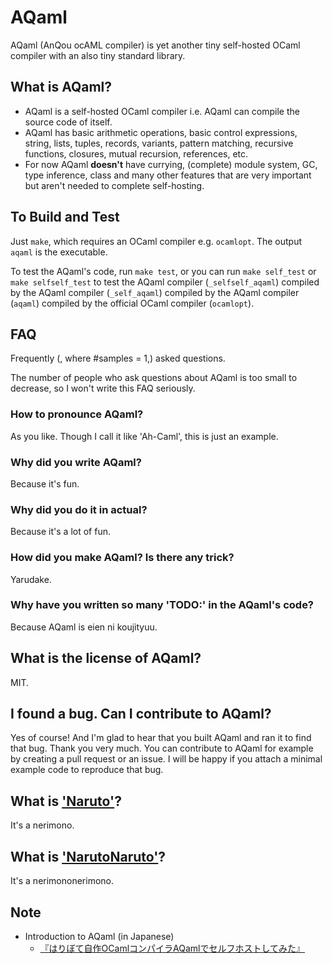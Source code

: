 # AQaml

AQaml (AnQou ocAML compiler) is yet another tiny self-hosted OCaml compiler
with an also tiny standard library.

## What is AQaml?

- AQaml is a self-hosted OCaml compiler i.e. AQaml can compile the source code of itself.
- AQaml has basic arithmetic operations, basic control expressions,
string, lists, tuples, records, variants, pattern matching,
recursive functions, closures, mutual recursion, references, etc.
- For now AQaml **doesn't** have currying, (complete) module system,
GC, type inference, class and many other features that are very important
but aren't needed to complete self-hosting.

## To Build and Test

Just `make`, which requires an OCaml compiler e.g. `ocamlopt`.
The output `aqaml` is the executable.

To test the AQaml's code, run `make test`,
or you can run `make self_test` or `make selfself_test`
to test the AQaml compiler (`_selfself_aqaml`)
compiled by the AQaml compiler (`_self_aqaml`)
compiled by the AQaml compiler (`aqaml`)
compiled by the official OCaml compiler (`ocamlopt`).

## FAQ

Frequently (, where #samples = 1,) asked questions.

The number of people who ask questions about AQaml is too small to decrease,
so I won't write this FAQ seriously.

### How to pronounce AQaml?

As you like. Though I call it like 'Ah-Caml', this is just an example.

### Why did you write AQaml?

Because it's fun.

### Why did you do it in actual?

Because it's a lot of fun.

### How did you make AQaml? Is there any trick?

Yarudake.

### Why have you written so many 'TODO:' in the AQaml's code?

Because AQaml is eien ni koujityuu.

## What is the license of AQaml?

MIT.

## I found a bug. Can I contribute to AQaml?

Yes of course! And I'm glad to hear that you built AQaml and ran it to find that bug.
Thank you very much. You can contribute to AQaml for example
by creating a pull request or an issue. I will be happy if
you attach a minimal example code to reproduce that bug.

## What is ['Naruto'](https://github.com/ushitora-anqou/aqaml/blob/911ae591e29d3ca10733b44fbabb442dd80b2dc0/main.ml#L199)?

It's a nerimono.

## What is ['NarutoNaruto'](https://github.com/ushitora-anqou/aqaml/blob/911ae591e29d3ca10733b44fbabb442dd80b2dc0/main.ml#L215)?

It's a nerimononerimono.

## Note

- Introduction to AQaml (in Japanese)
    - [『はりぼて自作OCamlコンパイラAQamlでセルフホストしてみた』](https://anqou.net/poc/2019/01/27/post-2700/)
